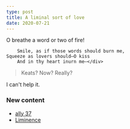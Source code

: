 ```yaml
---
type: post
title: A liminal sort of love
date: 2020-07-21
---
```

<div class="verse">O breathe a word or two of fire!

        Smile, as if those words should burn me,
    Squeeze as lovers should—O kiss
        And in thy heart inurn me—</div>

> Keats? Now? Really?

<!--more-->

I can't help it.

### New content

* [ally 37](/37)
* [Liminence](/liminence)
